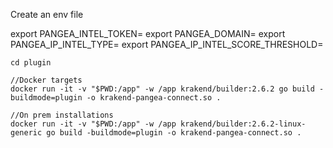 Create an env file

export PANGEA_INTEL_TOKEN=
export PANGEA_DOMAIN=
export PANGEA_IP_INTEL_TYPE=
export PANGEA_IP_INTEL_SCORE_THRESHOLD=



```
cd plugin

//Docker targets
docker run -it -v "$PWD:/app" -w /app krakend/builder:2.6.2 go build -buildmode=plugin -o krakend-pangea-connect.so .

//On prem installations
docker run -it -v "$PWD:/app" -w /app krakend/builder:2.6.2-linux-generic go build -buildmode=plugin -o krakend-pangea-connect.so .

```
